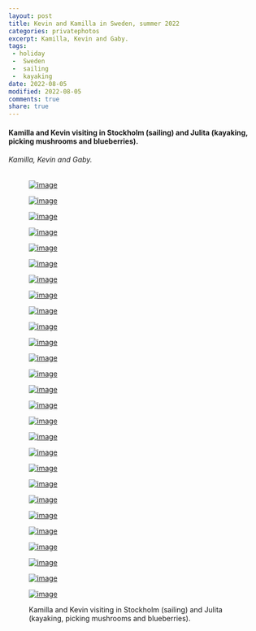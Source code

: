 ```yaml
---
layout: post
title: Kevin and Kamilla in Sweden, summer 2022
categories: privatephotos
excerpt: Kamilla, Kevin and Gaby.
tags:
 - holiday
 -  Sweden
 -  sailing
 -  kayaking
date: 2022-08-05
modified: 2022-08-05
comments: true
share: true
---
```



#### Kamilla and Kevin visiting in Stockholm (sailing) and Julita (kayaking, picking mushrooms and blueberries).

###### Kamilla, Kevin and Gaby.

<figure class='third'>

<a href="../../photos/se_202208_julita-gaby-kev-kam/se_202208_julita-gaby-kev-kam_m_IMG_20220801_101156_346.jpg"><img src="../../photos/se_202208_julita-gaby-kev-kam/se_202208_julita-gaby-kev-kam_m_IMG_20220801_101156_346.jpg" alt="image"></a>

<a href="../../photos/se_202208_julita-gaby-kev-kam/se_202208_julita-gaby-kev-kam_m_IMG_20220801_115920_166.jpg"><img src="../../photos/se_202208_julita-gaby-kev-kam/se_202208_julita-gaby-kev-kam_m_IMG_20220801_115920_166.jpg" alt="image"></a>

<a href="../../photos/se_202208_julita-gaby-kev-kam/se_202208_julita-gaby-kev-kam_m_IMG_20220801_120048_327.jpg"><img src="../../photos/se_202208_julita-gaby-kev-kam/se_202208_julita-gaby-kev-kam_m_IMG_20220801_120048_327.jpg" alt="image"></a>

<a href="../../photos/se_202208_julita-gaby-kev-kam/se_202208_julita-gaby-kev-kam_m_IMG_20220801_120110_546.jpg"><img src="../../photos/se_202208_julita-gaby-kev-kam/se_202208_julita-gaby-kev-kam_m_IMG_20220801_120110_546.jpg" alt="image"></a>

<a href="../../photos/se_202208_julita-gaby-kev-kam/se_202208_julita-gaby-kev-kam_m_IMG_20220801_120337_188.jpg"><img src="../../photos/se_202208_julita-gaby-kev-kam/se_202208_julita-gaby-kev-kam_m_IMG_20220801_120337_188.jpg" alt="image"></a>

<a href="../../photos/se_202208_julita-gaby-kev-kam/se_202208_julita-gaby-kev-kam_m_IMG_20220801_140504_560.jpg"><img src="../../photos/se_202208_julita-gaby-kev-kam/se_202208_julita-gaby-kev-kam_m_IMG_20220801_140504_560.jpg" alt="image"></a>

<a href="../../photos/se_202208_julita-gaby-kev-kam/se_202208_julita-gaby-kev-kam_m_IMG_20220801_140508_723.jpg"><img src="../../photos/se_202208_julita-gaby-kev-kam/se_202208_julita-gaby-kev-kam_m_IMG_20220801_140508_723.jpg" alt="image"></a>

<a href="../../photos/se_202208_julita-gaby-kev-kam/se_202208_julita-gaby-kev-kam_m_IMG_20220801_140516_920.jpg"><img src="../../photos/se_202208_julita-gaby-kev-kam/se_202208_julita-gaby-kev-kam_m_IMG_20220801_140516_920.jpg" alt="image"></a>

<a href="../../photos/se_202208_julita-gaby-kev-kam/se_202208_julita-gaby-kev-kam_m_IMG_20220802_184731_778.jpg"><img src="../../photos/se_202208_julita-gaby-kev-kam/se_202208_julita-gaby-kev-kam_m_IMG_20220802_184731_778.jpg" alt="image"></a>

<a href="../../photos/se_202208_julita-gaby-kev-kam/se_202208_julita-gaby-kev-kam_m_IMG_20220802_185558_830.jpg"><img src="../../photos/se_202208_julita-gaby-kev-kam/se_202208_julita-gaby-kev-kam_m_IMG_20220802_185558_830.jpg" alt="image"></a>

<a href="../../photos/se_202208_julita-gaby-kev-kam/se_202208_julita-gaby-kev-kam_m_IMG_20220802_190337_634.jpg"><img src="../../photos/se_202208_julita-gaby-kev-kam/se_202208_julita-gaby-kev-kam_m_IMG_20220802_190337_634.jpg" alt="image"></a>

<a href="../../photos/se_202208_julita-gaby-kev-kam/se_202208_julita-gaby-kev-kam_m_IMG_20220802_191449_821.jpg"><img src="../../photos/se_202208_julita-gaby-kev-kam/se_202208_julita-gaby-kev-kam_m_IMG_20220802_191449_821.jpg" alt="image"></a>

<a href="../../photos/se_202208_julita-gaby-kev-kam/se_202208_julita-gaby-kev-kam_m_IMG_20220802_191503_748.jpg"><img src="../../photos/se_202208_julita-gaby-kev-kam/se_202208_julita-gaby-kev-kam_m_IMG_20220802_191503_748.jpg" alt="image"></a>

<a href="../../photos/se_202208_julita-gaby-kev-kam/se_202208_julita-gaby-kev-kam_m_IMG_20220802_191647_210.jpg"><img src="../../photos/se_202208_julita-gaby-kev-kam/se_202208_julita-gaby-kev-kam_m_IMG_20220802_191647_210.jpg" alt="image"></a>

<a href="../../photos/se_202208_julita-gaby-kev-kam/se_202208_julita-gaby-kev-kam_m_IMG_20220802_194101_307.jpg"><img src="../../photos/se_202208_julita-gaby-kev-kam/se_202208_julita-gaby-kev-kam_m_IMG_20220802_194101_307.jpg" alt="image"></a>

<a href="../../photos/se_202208_julita-gaby-kev-kam/se_202208_julita-gaby-kev-kam_m_IMG_20220802_194115_863.jpg"><img src="../../photos/se_202208_julita-gaby-kev-kam/se_202208_julita-gaby-kev-kam_m_IMG_20220802_194115_863.jpg" alt="image"></a>

<a href="../../photos/se_202208_julita-gaby-kev-kam/se_202208_julita-gaby-kev-kam_m_IMG_20220803_102950_773.jpg"><img src="../../photos/se_202208_julita-gaby-kev-kam/se_202208_julita-gaby-kev-kam_m_IMG_20220803_102950_773.jpg" alt="image"></a>

<a href="../../photos/se_202208_julita-gaby-kev-kam/se_202208_julita-gaby-kev-kam_m_IMG_20220803_113127_859.jpg"><img src="../../photos/se_202208_julita-gaby-kev-kam/se_202208_julita-gaby-kev-kam_m_IMG_20220803_113127_859.jpg" alt="image"></a>

<a href="../../photos/se_202208_julita-gaby-kev-kam/se_202208_julita-gaby-kev-kam_m_IMG_20220803_113135_315.jpg"><img src="../../photos/se_202208_julita-gaby-kev-kam/se_202208_julita-gaby-kev-kam_m_IMG_20220803_113135_315.jpg" alt="image"></a>

<a href="../../photos/se_202208_julita-gaby-kev-kam/se_202208_julita-gaby-kev-kam_m_IMG_20220803_114251_444.jpg"><img src="../../photos/se_202208_julita-gaby-kev-kam/se_202208_julita-gaby-kev-kam_m_IMG_20220803_114251_444.jpg" alt="image"></a>

<a href="../../photos/se_202208_julita-gaby-kev-kam/se_202208_julita-gaby-kev-kam_m_IMG_20220803_114259_547.jpg"><img src="../../photos/se_202208_julita-gaby-kev-kam/se_202208_julita-gaby-kev-kam_m_IMG_20220803_114259_547.jpg" alt="image"></a>

<a href="../../photos/se_202208_julita-gaby-kev-kam/se_202208_julita-gaby-kev-kam_m_IMG_20220803_121403_920.jpg"><img src="../../photos/se_202208_julita-gaby-kev-kam/se_202208_julita-gaby-kev-kam_m_IMG_20220803_121403_920.jpg" alt="image"></a>

<a href="../../photos/se_202208_julita-gaby-kev-kam/se_202208_julita-gaby-kev-kam_m_IMG_20220803_130553_791.jpg"><img src="../../photos/se_202208_julita-gaby-kev-kam/se_202208_julita-gaby-kev-kam_m_IMG_20220803_130553_791.jpg" alt="image"></a>

<a href="../../photos/se_202208_julita-gaby-kev-kam/se_202208_julita-gaby-kev-kam_m_IMG_20220804_103642_486.jpg"><img src="../../photos/se_202208_julita-gaby-kev-kam/se_202208_julita-gaby-kev-kam_m_IMG_20220804_103642_486.jpg" alt="image"></a>

<a href="../../photos/se_202208_julita-gaby-kev-kam/se_202208_julita-gaby-kev-kam_m_IMG_20220804_105756_089.jpg"><img src="../../photos/se_202208_julita-gaby-kev-kam/se_202208_julita-gaby-kev-kam_m_IMG_20220804_105756_089.jpg" alt="image"></a>

<a href="../../photos/se_202208_julita-gaby-kev-kam/se_202208_julita-gaby-kev-kam_m_IMG_20220804_130442_033.jpg"><img src="../../photos/se_202208_julita-gaby-kev-kam/se_202208_julita-gaby-kev-kam_m_IMG_20220804_130442_033.jpg" alt="image"></a>

<a href="../../photos/se_202208_julita-gaby-kev-kam/se_202208_julita-gaby-kev-kam_m_IMG_20220804_155216_093.jpg"><img src="../../photos/se_202208_julita-gaby-kev-kam/se_202208_julita-gaby-kev-kam_m_IMG_20220804_155216_093.jpg" alt="image"></a>

<figcaption>Kamilla and Kevin visiting in Stockholm (sailing) and Julita (kayaking, picking mushrooms and blueberries).</figcaption>

</figure>
